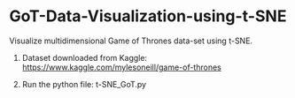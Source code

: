 # GoT-Data-Visualization-using-t-SNE
Visualize multidimensional Game of Thrones data-set using t-SNE.

1. Dataset downloaded from Kaggle: https://www.kaggle.com/mylesoneill/game-of-thrones

2. Run the python file:
        t-SNE_GoT.py